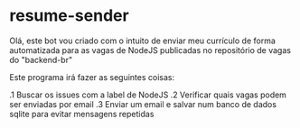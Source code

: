 # resume-sender

Olá, este bot vou criado com o intuito de enviar meu currículo de forma automatizada para as vagas de NodeJS publicadas no repositório de vagas do "backend-br"

Este programa irá fazer as seguintes coisas:

.1 Buscar os issues com a label de NodeJS
.2 Verificar quais vagas podem ser enviadas por email
.3 Enviar um email e salvar num banco de dados sqlite para evitar mensagens repetidas
